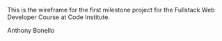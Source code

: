 This is the wireframe for the first milestone project for the Fullstack Web Developer Course at Code Institute.

Anthony Bonello